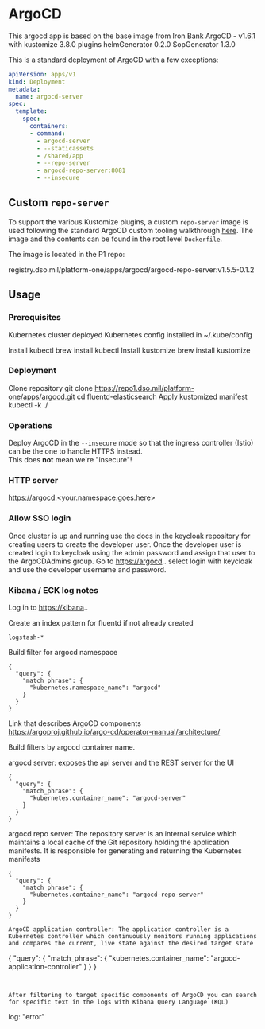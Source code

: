 # ArgoCD

This argocd app is based on the base image from Iron Bank ArgoCD - v1.6.1 with kustomize 3.8.0 plugins helmGenerator 0.2.0 SopGenerator 1.3.0

This is a standard deployment of ArgoCD with a few exceptions:

```yaml
apiVersion: apps/v1
kind: Deployment
metadata:
  name: argocd-server
spec:
  template:
    spec:
      containers:
      - command:
        - argocd-server
        - --staticassets
        - /shared/app
        - --repo-server
        - argocd-repo-server:8081
        - --insecure
```

## Custom `repo-server`

To support the various Kustomize plugins, a custom `repo-server` image is used following the standard ArgoCD custom
tooling walkthrough [here](https://argoproj.github.io/argo-cd/operator-manual/custom_tools/#byoi-build-your-own-image).
 The image and the contents can be found in the root level `Dockerfile`.

The image is located in the P1 repo:

registry.dso.mil/platform-one/apps/argocd/argocd-repo-server:v1.5.5-0.1.2

## Usage

### Prerequisites

Kubernetes cluster deployed
Kubernetes config installed in ~/.kube/config

Install kubectl
brew install kubectl
Install kustomize
brew install kustomize

### Deployment

Clone repository
git clone <https://repo1.dso.mil/platform-one/apps/argocd.git>
cd fluentd-elasticsearch
Apply kustomized manifest
kubectl -k ./

### Operations

Deploy ArgoCD in the `--insecure` mode so that the ingress controller (Istio) can be the one to handle HTTPS instead.  
This does __not__ mean we're "insecure"!

### HTTP server

<https://argocd>.<your.namespace.goes.here>

### Allow SSO login

Once cluster is up and running use the docs in the keycloak repository for creating users to create the developer user.
Once the developer user is created login to keycloak using the admin password and assign that user to the ArgoCDAdmins
group. Go to <https://argocd>.<domain>.<tld> select login with keycloak and use the developer username and password.

### Kibana / ECK log notes

Log in to <https://kibana>.<domain>.<tld>

Create an index pattern for fluentd if not already created

```
logstash-*
```

Build filter for argocd namespace

```
{
  "query": {
    "match_phrase": {
      "kubernetes.namespace_name": "argocd"
    }
  }
}
```

Link that describes ArgoCD components  
<https://argoproj.github.io/argo-cd/operator-manual/architecture/>  
  
Build filters by argocd container name.
  
argocd server: exposes the api server and the REST server for the UI

```
{
  "query": {
    "match_phrase": {
      "kubernetes.container_name": "argocd-server"
    }
  }
}
```

argocd repo server: The repository server is an internal service which maintains a local cache of the Git repository holding the application manifests. It is responsible for generating and returning the Kubernetes manifests

```
{
  "query": {
    "match_phrase": {
      "kubernetes.container_name": "argocd-repo-server"
    }
  }
}

ArgoCD application controller: The application controller is a Kubernetes controller which continuously monitors running applications and compares the current, live state against the desired target state
```

{
  "query": {
    "match_phrase": {
      "kubernetes.container_name": "argocd-application-controller"
    }
  }
}

```


After filtering to target specific components of ArgoCD you can search for specific text in the logs with Kibana Query Language (KQL)
```

log: "error"

```
